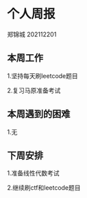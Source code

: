 # 个人周报

郑锦城 202112201

## 本周工作

1.坚持每天刷leetcode题目

2.复习马原准备考试

## 本周遇到的困难

1.无

## 下周安排

1.准备线性代数考试

2.继续刷ctf和leetcode题目